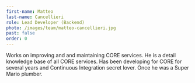 ```yaml
---
first-name: Matteo
last-name: Cancellieri
role: Lead Developer (Backend)
photo: /images/team/matteo-cancellieri.jpg
past: false
order: 0
---
```

Works on improving and and maintaining CORE services. He is a detail knowledge
base of all CORE services. Has been developing for CORE for several years and
Continuous Integration secret lover. Once he was a Super Mario plumber.
